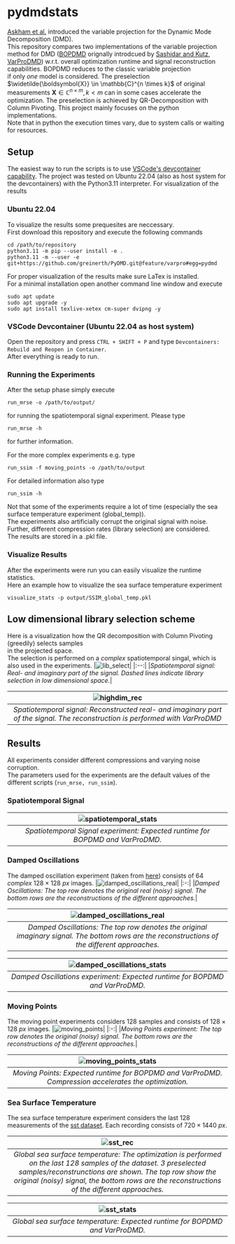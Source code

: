 # pydmdstats
[Askham et al.](https://epubs.siam.org/doi/abs/10.1137/M1124176) introduced the variable projection for the Dynamic Mode Decomposition (DMD).\
This repository compares two implementations of the variable projection method for DMD ([BOPDMD](https://github.com/PyDMD/PyDMD/blob/master/pydmd/bopdmd.py) orignally introdcued by [Sashidar and Kutz](https://royalsocietypublishing.org/doi/abs/10.1098/rsta.2021.0199), [VarProDMD](https://github.com/greinerth/PyDMD/blob/feature/varpro/pydmd/varprodmd.py)) 
w.r.t. overall optimization runtime and signal reconstruction capabilities.
BOPDMD reduces to the classic variable projection\
if only *one* model is considered. The preselection $\widetilde{\boldsymbol{X}} \in \mathbb{C}^{n \times k}$ of original measurements $\boldsymbol{X} \in \mathbb{C}^{n \times m}, k < m$ can in some cases accelerate the optimization. The preselection is achieved by QR-Decomposition with Column Pivoting. This project mainly focuses on the python implementations.\
Note that in python the execution times vary, due to system calls or waiting for resources.

## Setup
The easiest way to run the scripts is to use [VSCode's devcontainer capability](https://code.visualstudio.com/docs/devcontainers/containers). The project was tested on Ubuntu 22.04 (also as host system for the devcontainers) with the Python3.11 interpreter. For visualization of the results 
### Ubuntu 22.04
To visualize the results some prequesites are neccessary.\
First download this repository and execute the following commands 
```
cd /path/to/repository
python3.11 -m pip --user install -e .
python3.11 -m --user -e git+https://github.com/greinerth/PyDMD.git@feature/varpro#egg=pydmd
```
For proper visualization of the results make sure LaTex is installed.\
For a minimal installation open another command line window and execute
```
sudo apt update
sudo apt upgrade -y
sudo apt install texlive-xetex cm-super dvipng -y
```
### VSCode Devcontainer (Ubuntu 22.04 as host system)
Open the repository and press `CTRL + SHIFT + P` and type `Devcontainers: Rebuild and Reopen in Container`.\
After everything is ready to run.

### Running the Experiments
After the setup phase simply execute
```
run_mrse -o /path/to/output/
```
for running the spatiotemporal signal experiment.
Please type
```
run_mrse -h
```
for further information.

For the more complex experiments e.g. type
```
run_ssim -f moving_points -o /path/to/output
```
For detailed information also type
```
run_ssim -h
```
Not that some of the experiments require a lot of time (especially the sea surface temperature experiment (global_temp)).\
The experiments also artificially corrupt the original signal with noise. Further, different compression rates (library selection) are considered.\
The results are stored in a .pkl file.

### Visualize Results
After the experiments were run you can easily visualize the runtime statistics.\
Here an example how to visualize the sea surface temperature experiment
```
visualize_stats -p output/SSIM_global_temp.pkl
```
## Low dimensional library selection scheme
Here is a visualization how the QR decomposition with Column Pivoting (greedily) selects samples\
in the projected space.\
The selection is performed on a *complex* spatiotemporal singal, which is also used in the experiments.
|![lib_select](./figures/varprodmd_highdim_library_lowdim.png)|
|:--:|
|*Spatiotemporal signal: Real- and imaginary part of the signal. Dashed lines indicate library selection in low dimensional space.*|

|![highdim_rec](./figures/varprodmd_highdim_library_lowdim_rec.png)|
|:--:|
|*Spatiotemporal signal: Reconstructed real- and imaginary part of the signal. The reconstruction is performed with VarProDMD*|

## Results
All experiments consider different compressions and varying noise corruption.\
The parameters used for the experiments are the default values of the different scripts (`run_mrse, run_ssim`).

### Spatiotemporal Signal
|![spatiotemporal_stats](./figures/highdim_stats.png)|
|:-:|
|*Spatiotemporal Signal experiment: Expected runtime for BOPDMD and VarProDMD.*|

### Damped Oscillations
The damped oscillation experiment (taken from [here](https://github.com/PyDMD/PyDMD/blob/master/tutorials/tutorial2/tutorial-2-adv-dmd.ipynb)) consists of $64$ *complex* $128 \times 128 \: px$ images.
|![damped_oscillations_real](./figures/complex2d_real.png)|
|:-:|
|*Damped Oscillations: The top row denotes the original real (noisy) signal. The bottom rows are the reconstructions of the different approaches.*|

|![damped_oscillations_real](./figures/complex2d_imag.png)|
|:-:|
|*Damped Oscillations: The top row denotes the original imaginary signal. The bottom rows are the reconstructions of the different approaches.*|

|![damped_oscillations_stats](./figures/complex2d_stats.png)|
|:-:|
|*Damped Oscillations experiment: Expected runtime for BOPDMD and VarProDMD.*|

### Moving Points
The moving point experiments considers $128$ samples and consists of $128 \times 128 \: px$ images.
|![moving_points](./figures/moving_points.png)|
|:-:|
|*Moving Points experiment: The top row denotes the original (noisy) signal. The bottom rows are the reconstructions of the different approaches.*|

|![moving_points_stats](./figures/moving_points_stats.png)|
|:-:|
|*Moving Points: Expected runtime for BOPDMD and VarProDMD. Compression accelerates the optimization.*|

### Sea Surface Temperature
The sea surface temperature experiment considers the last $128$ measurements of the [sst dataset](https://downloads.psl.noaa.gov/Datasets/noaa.oisst.v2.highres/sst.day.mean.ltm.1982-2010.nc).
Each recording consists of $720 \times 1440\: px$.

|![sst_rec](./figures/global_temp.png)|
|:-:|
|*Global sea surface temperature: The optimization is performed on the last 128 samples of the dataset. 3 preselected samples/reconstrunctions are shown. The top row show the original (noisy) signal, the bottom rows are the reconstructions of the different approaches.*|

|![sst_stats](./figures/global_temp_stats.png)|
|:-:|
|*Global sea surface temperature: Expected runtime for BOPDMD and VarProDMD.*|
